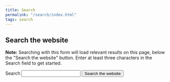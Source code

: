 ```yaml
---
title: Search
permalink: "/search/index.html"
tags: search
---
```

## Search the website
**Note:** Searching with this form will load relevant results on this page, below the "Search the website" button. Enter at least three characters in the Search field to get started.

<form id="site-search">
  <label for="search">Search</label>
  <input type="text" id="search" name="search" required aria-describedby="required-notice">
  <span id="required-notice"></span>
  <button type="submit" id="search-btn">Search the website</button>
</form>

<p aria-live="polite" role="status" class="visually-hidden" id="status"></p>
<ul id="search-results" aria-label="Site search results"></ul>